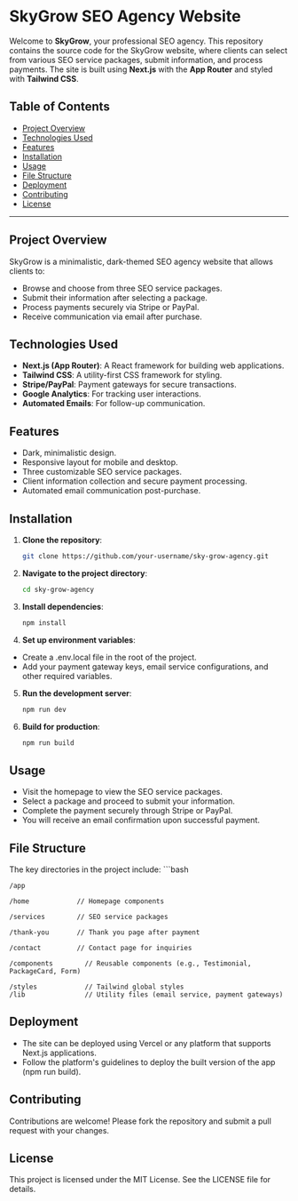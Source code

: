 # SkyGrow SEO Agency Website

Welcome to **SkyGrow**, your professional SEO agency. This repository contains the source code for the SkyGrow website, where clients can select from various SEO service packages, submit information, and process payments. The site is built using **Next.js** with the **App Router** and styled with **Tailwind CSS**.

## Table of Contents
- [Project Overview](#project-overview)
- [Technologies Used](#technologies-used)
- [Features](#features)
- [Installation](#installation)
- [Usage](#usage)
- [File Structure](#file-structure)
- [Deployment](#deployment)
- [Contributing](#contributing)
- [License](#license)

---

## Project Overview
SkyGrow is a minimalistic, dark-themed SEO agency website that allows clients to:
- Browse and choose from three SEO service packages.
- Submit their information after selecting a package.
- Process payments securely via Stripe or PayPal.
- Receive communication via email after purchase.

## Technologies Used
- **Next.js (App Router)**: A React framework for building web applications.
- **Tailwind CSS**: A utility-first CSS framework for styling.
- **Stripe/PayPal**: Payment gateways for secure transactions.
- **Google Analytics**: For tracking user interactions.
- **Automated Emails**: For follow-up communication.

## Features
- Dark, minimalistic design.
- Responsive layout for mobile and desktop.
- Three customizable SEO service packages.
- Client information collection and secure payment processing.
- Automated email communication post-purchase.

## Installation

1. **Clone the repository**:
   ```bash
   git clone https://github.com/your-username/sky-grow-agency.git

2. **Navigate to the project directory**:
   ```bash
   cd sky-grow-agency
   
3. **Install dependencies**:
   ```bash
   npm install
   
4. **Set up environment variables**:
- Create a .env.local file in the root of the project.
- Add your payment gateway keys, email service configurations, and other required variables.

5. **Run the development server**:
   ```bash
   npm run dev

6. **Build for production**:
   ```bash
   npm run build

## Usage
- Visit the homepage to view the SEO service packages.
- Select a package and proceed to submit your information.
- Complete the payment securely through Stripe or PayPal.
- You will receive an email confirmation upon successful payment.

  
## File Structure
  The key directories in the project include:
    ```bash
    
    /app
    
    /home            // Homepage components
    
    /services        // SEO service packages
    
    /thank-you       // Thank you page after payment
    
    /contact         // Contact page for inquiries
    
    /components        // Reusable components (e.g., Testimonial, PackageCard, Form)
  
    /styles            // Tailwind global styles
    /lib               // Utility files (email service, payment gateways)

## Deployment
- The site can be deployed using Vercel or any platform that supports Next.js applications.
- Follow the platform's guidelines to deploy the built version of the app (npm run build).

## Contributing
Contributions are welcome! Please fork the repository and submit a pull request with your changes.

## License
This project is licensed under the MIT License. See the LICENSE file for details.

